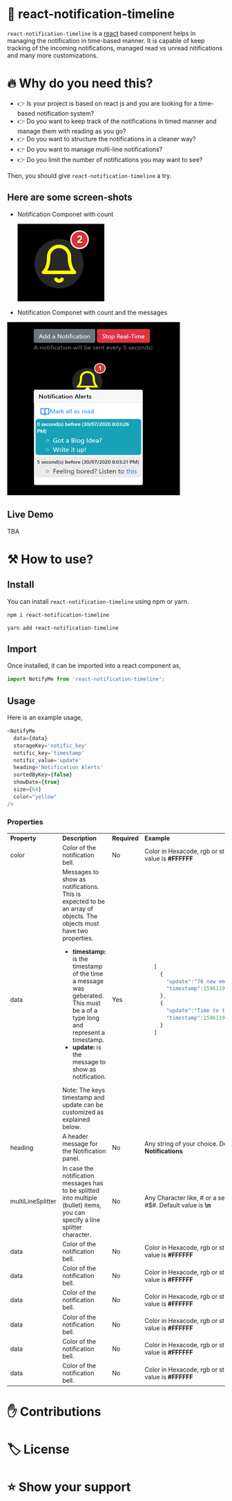# 🔔 react-notification-timeline
`react-notification-timeline` is a [react](https://reactjs.org/) based component helps in managing the notification in time-based manner. It is capable of keep tracking of the incoming notifications, managed read vs unread nitifications and many more customizations.

# 🔥 Why do you need this?
- 👉 Is your project is based on react js and you are looking for a time-based notification system? 
- 👉 Do you want to keep track of the notifications in timed manner and manage them with reading as you go? 
- 👉 Do you want to structure the notifications in a cleaner way?
- 👉 Do you want to manage multi-line notifications?
- 👉 Do you limit the number of notifications you may want to see?

Then, you should give `react-notification-timeline` a try. 

## Here are some screen-shots
- Notification Componet with count

  <img src="./static/notification.png" alt="notification " />
 
- Notification Componet with count and the messages

 <img src="./static/screen.png" alt="notification with messages" width="400" height="400">

## Live Demo
TBA

# ⚒️ How to use?

## Install
You can install `react-notification-timeline` using npm or yarn.

```shell
npm i react-notification-timeline
```

```yarn
yarn add react-notification-timeline
```

## Import
Once installed, it can be imported into a react component as,

```js
import NotifyMe from 'react-notification-timeline';
```

## Usage
Here is an example usage,

```js
<NotifyMe
  data={data}
  storageKey='notific_key'
  notific_key='timestamp'
  notific_value='update'
  heading='Notification Alerts'
  sortedByKey={false}
  showDate={true}
  size={64}
  color="yellow"
/>
```

### Properties

<table>
  <tr>
    <td> <b>Property</b> </td> 
    <td> <b>Description</b> </td>
    <td> <b>Required</b> </td>
    <td> <b>Example</b> </td>
  </tr>

  <tr>
    <td> color </td>
    <td> Color of the notification bell. </td>
    <td> No </td>
    <td> Color in Hexacode, rgb or string name. Default value is <b>#FFFFFF</b></td>
  </tr>
  
  <tr>
    <td> data </td>
    <td> 
      Messages to show as notifications. This is expected to be an array of objects. The objects must have two properties.
      <ul>
        <li><b>timestamp:</b> is the timestamp of the time a message was geberated. This must be a of a type long and represent a timestamp.</li>
        <li><b>update:</b> is the message to show as notification.</li>
      </ul>
      Note: The keys timestamp and update can be customized as explained below.
    </td>
    <td> Yes </td>
    <td>
      
   ```js
      [
        {
          "update":"70 new employees are shifted",
          "timestamp":1596119688264
        },
        {
          "update":"Time to take a Break, TADA!!!",
          "timestamp":1596119686811
        }
      ]
   ```
   
   </td>
  </tr>
  
  <tr>
    <td> heading </td>
    <td> A header message for the Notification panel. </td>
    <td> No </td>
  <td> Any string of your choice. Default value is, <b>Notifications</b> </td>
  </tr>
  
  <tr>
    <td> multiLineSplitter </td>
    <td> In case the notification messages has to be splitted into multiple (bullet) items, you can specify a line splitter character. </td>
    <td> No </td>
    <td> Any Character like, # or a sequence of characters, #$#. Default value is <b>\n</b></td>
  </tr>
    
  <tr>
    <td> data </td>
    <td> Color of the notification bell. </td>
    <td> No </td>
    <td> Color in Hexacode, rgb or string name. Default value is <b>#FFFFFF</b></td>
  </tr>
  
  <tr>
    <td> data </td>
    <td> Color of the notification bell. </td>
    <td> No </td>
    <td> Color in Hexacode, rgb or string name. Default value is <b>#FFFFFF</b></td>
  </tr>
  
  <tr>
    <td> data </td>
    <td> Color of the notification bell. </td>
    <td> No </td>
    <td> Color in Hexacode, rgb or string name. Default value is <b>#FFFFFF</b></td>
  </tr>
  
  <tr>
    <td> data </td>
    <td> Color of the notification bell. </td>
    <td> No </td>
    <td> Color in Hexacode, rgb or string name. Default value is <b>#FFFFFF</b></td>
  </tr>
  
  <tr>
    <td> data </td>
    <td> Color of the notification bell. </td>
    <td> No </td>
    <td> Color in Hexacode, rgb or string name. Default value is <b>#FFFFFF</b></td>
  </tr>
  
  <tr>
    <td> data </td>
    <td> Color of the notification bell. </td>
    <td> No </td>
    <td> Color in Hexacode, rgb or string name. Default value is <b>#FFFFFF</b></td>
  </tr>
</table>

# ✋ Contributions

# 🏷️ License

# ⭐ Show your support
